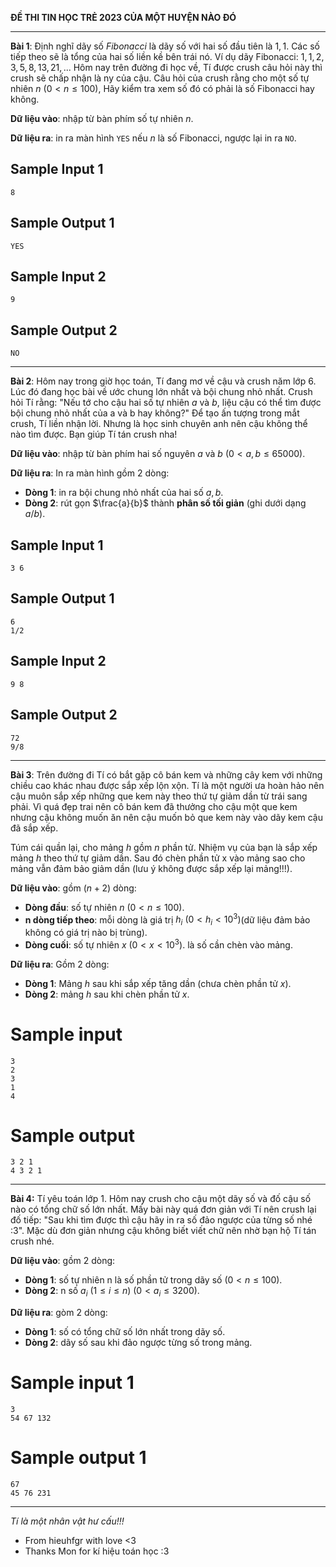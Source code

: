 **ĐỀ THI TIN HỌC TRẺ 2023 CỦA MỘT HUYỆN NÀO ĐÓ**

---
**Bài 1**: Định nghĩ dãy số $Fibonacci$ là dãy số với hai số đầu tiên là $1,1$. Các số tiếp theo sẽ là tổng của hai số liền kề bên trái nó. 
Ví dụ dãy Fibonacci: $1,1,2,3,5,8,13,21,...$
Hôm nay trên đường đi học về, Tí được crush câu hỏi này thì crush sẽ chấp nhận là ny của cậu. Câu hỏi của crush rằng cho một số tự nhiên $n$ $(0 < n \le 100)$, Hãy kiểm tra xem số đó có phải là số Fibonacci hay không.

**Dữ liệu vào**: nhập từ bàn phím số tự nhiên $n$.

**Dữ liệu ra**: in ra màn hình `YES` nếu $n$ là số Fibonacci, ngược lại in ra `NO`.
## Sample Input 1
```
8
```

## Sample Output 1
```
YES
```
## Sample Input 2
```
9
```

## Sample Output 2
```
NO
```
---
**Bài 2**: Hôm nay trong giờ học toán, Tí đang mơ về cậu và crush năm lớp 6. Lúc đó đang học bài về ước chung lớn nhất và bội chung nhỏ nhất. Crush hỏi Tí rằng: "Nếu tớ cho cậu hai số tự nhiên $a$ và $b$, liệu cậu có thể tìm được bội chung nhỏ nhất của a và b hay không?" Để tạo ấn tượng trong mắt crush, Tí liền nhận lời. Nhưng là học sinh chuyên anh nên cậu không thể nào tìm được. Bạn giúp Tí tán crush nha!

**Dữ liệu vào**: nhập từ bàn phím hai số nguyên $a$ và $b$ $(0 < a,b \le 65000)$.

**Dữ liệu ra**: In ra màn hình gồm 2 dòng:
- **Dòng 1**: in ra bội chung nhỏ nhất của hai số $a, b$.
- **Dòng 2**: rút gọn $\frac{a}{b}$ thành **phân số tối giản** (ghi dưới dạng $a/b$).

## Sample Input 1
```
3 6 
```

## Sample Output 1
```
6
1/2
```
## Sample Input 2
```
9 8
```

## Sample Output 2
```
72
9/8
```

---
**Bài 3**: Trên đường đi Tí có bắt gặp cô bán kem và những cây kem với những chiều cao khác nhau được sắp xếp lộn xộn. Tí là một người ưa hoàn hảo nên cậu muôn sắp xếp những que kem này theo thứ tự giảm dần từ trái sang phải. Vì quá đẹp trai nên cô bán kem đã thưởng cho cậu một que kem nhưng cậu không muốn ăn nên cậu muốn bỏ que kem này vào dãy kem cậu đã sắp xếp.

Túm cái quần lại, cho mảng *h* gồm *n* phần tử. Nhiệm vụ của bạn là sắp xếp mảng *h* theo thứ tự giảm dần. Sau đó chèn phần tử x vào mảng sao cho mảng vẫn đảm bảo giảm dần (lưu ý không được sắp xếp lại mảng!!!).

**Dữ liệu vào**: gồm $(n+2)$ dòng:
- **Dòng đầu**: số tự nhiên $n$ $(0 < n \le 100)$.
- **n dòng tiếp theo**: mỗi dòng là giá trị $h_i$ $(0 < h_i < 10^3)$(dữ liệu đảm bảo không có giá trị nào bị trùng).
- **Dòng cuối**: số tự nhiên $x$ $(0 < x < 10^3)$. là số cần chèn vào mảng.

**Dữ liệu ra**: Gồm 2 dòng:
- **Dòng 1**: Mảng $h$ sau khi sắp xếp tăng dần (chưa chèn phần tử $x$).
- **Dòng 2**: mảng $h$ sau khi chèn phần tử $x$.

# Sample input
```
3
2
3
1
4
```
# Sample output
```
3 2 1
4 3 2 1
```
---
**Bài 4:** Tí yêu toán lớp 1. Hôm nay crush cho cậu một dãy số và đố cậu số nào có tổng chữ số lớn nhất. Mấy bài này quá đơn giản với Tí nên crush lại đố tiếp: "Sau khi tìm được thì cậu hãy in ra số đảo ngược của từng số nhé :3". Mặc dù đơn giản nhưng cậu không biết viết chữ nên nhờ bạn hộ Tí tán crush nhé.

**Dữ liệu vào**: gồm 2 dòng:
- **Dòng 1**: số tự nhiên n là số phần tử trong dãy số $(0 < n \le 100)$.
- **Dòng 2**: n số $a_i$ $(1 \le i \le n)$ $(0 < a_i \le 3200)$.

**Dữ liệu ra**: gòm 2 dòng:
- **Dòng 1**: số có tổng chữ số lớn nhất trong dãy số.
- **Dòng 2**: dãy số sau khi đảo ngược từng số trong mảng.

# Sample input 1
```
3
54 67 132
```
# Sample output 1
```
67
45 76 231
```
---
*Tí là một nhân vật hư cấu!!!*

- From hieuhfgr with love <3
- Thanks Mon for kí hiệu toán học :3
